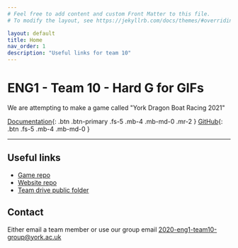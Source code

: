 ```yaml
---
# Feel free to add content and custom Front Matter to this file.
# To modify the layout, see https://jekyllrb.com/docs/themes/#overriding-theme-defaults

layout: default
title: Home
nav_order: 1
description: "Useful links for team 10"
---
```


# ENG1 - Team 10 - Hard G for GIFs

We are attempting to make a game called "York Dragon Boat Racing 2021"

[Documentation](docs){: .btn .btn-primary .fs-5 .mb-4 .mb-md-0 .mr-2 } [GitHub](https://github.com/hardgforgifs){: .btn .fs-5 .mb-4 .mb-md-0 }

---

## Useful links

- [Game repo](https://github.com/hardgforgifs/game)
- [Website repo](https://github.com/hardgforgifs/hardgforgifs.github.io)
- [Team drive public folder](https://drive.google.com/drive/folders/1cAkmU4waNDv5wJghdtnq-_oiVVZdnb_f?usp=sharing)


## Contact

Either email a team member or use our group email [2020-eng1-team10-group@york.ac.uk](mailto:2020-eng1-team10-group@york.ac.uk)
